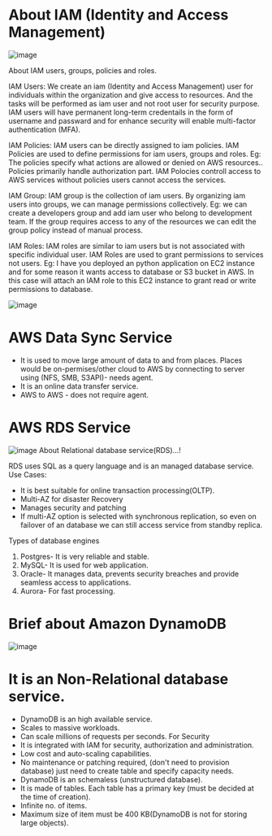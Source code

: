 # About IAM (Identity and Access Management)
![image](https://github.com/pooja-bhavani/About-AWS-services/assets/147735975/914d9c83-f1aa-43b4-b6f5-d4d0d9ed6a53)

About IAM users, groups, policies and roles.

IAM Users: We create an iam (Identity and Access Management) user for individuals within the organization and give access to resources. And the tasks will be performed as iam user and not root user for security purpose. IAM users will have permanent long-term credentails in the form of username and passward and for enhance security will enable multi-factor authentication (MFA).  

IAM Policies: IAM users can be directly assigned to iam policies. IAM Policies are used to define permissions for iam users, groups and roles. Eg: The policies specify what actions are allowed or denied on AWS resources.. Policies primarily handle authorization part. IAM Polocies controll access to AWS services without policies users cannot access the services.  

IAM Group: IAM group is the collection of iam users. By organizing iam users into groups, we can manage permissions collectively. Eg: we can create a developers group and add iam user who belong to development team. If the group requires access to any of the resources we can edit the group policy instead of manual process. 

IAM Roles: IAM roles are similar to iam users but is not associated with specific individual user. IAM Roles are used to grant permissions to services not users. Eg: I have you deployed an python application on EC2 instance and for some reason it wants access to database or S3 bucket in AWS. In this case will attach an IAM role to this EC2 instance to grant read or write permissions to database.

![image](https://github.com/pooja-bhavani/About-AWS-services/assets/147735975/525a9506-aab6-44a7-a7eb-9d2b2a54a51e)

# AWS Data Sync Service
* It is used to move large amount of data to and from places. Places would be on-permises/other cloud to AWS by connecting to server using (NFS, SMB, S3API)- needs agent. 
* It is an online data transfer service.
* AWS to AWS - does not require agent.

# AWS RDS Service
![image](https://github.com/pooja-bhavani/About-AWS-services/assets/147735975/a159cf83-1ac9-48ee-807c-e78adfe1f690)
About Relational database service(RDS)...!

RDS uses SQL as a query language and is an managed database service.
Use Cases:
* It is best suitable for online transaction processing(OLTP). 
* Multi-AZ for disaster Recovery
* Manages security and patching
* If multi-AZ option is selected with synchronous replication, so even on failover of an database we can still access service from standby replica.

Types of database engines
1. Postgres- It is very reliable and stable.
2. MySQL- It is used for web application.
3. Oracle- It manages data, prevents security breaches and provide seamless access to applications.
4. Aurora- For fast processing.


# Brief about Amazon DynamoDB
![image](https://github.com/pooja-bhavani/About-AWS-services/assets/147735975/6fb7b83e-deb6-420d-bdb4-865e2dc172b9)
# It is an Non-Relational database service.
* DynamoDB is an high available service.
* Scales to massive workloads.
* Can scale millions of requests per seconds.
For Security
* It is integrated with IAM for security, authorization and administration.
* Low cost and auto-scaling capabilities.
* No maintenance or patching required, (don't need to provision database) just need to create table and specify capacity needs.
* DynamoDB is an schemaless (unstructured database).
* It is made of tables. Each table has a primary key (must be decided at the time of creation).
* Infinite no. of items.
* Maximum size of item must be 400 KB(DynamoDB is not for storing large objects).





